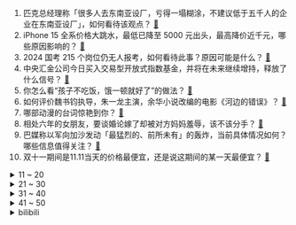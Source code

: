 1. 匹克总经理称「很多人去东南亚设厂，亏得一塌糊涂，不建议低于五千人的企业在东南亚设厂」，如何看待该观点？ [:link:](https://www.zhihu.com/question/627418145)
2. iPhone 15 全系价格大跳水，最低已降至 5000 元出头，最高降价近千元，哪些原因影响的？ [:link:](https://www.zhihu.com/question/627395548)
3. 2024 国考 215 个岗位仍无人报考，如何看待此事？原因可能是什么？ [:link:](https://www.zhihu.com/question/627389274)
4. 中央汇金公司今日买入交易型开放式指数基金，并将在未来继续增持，释放了什么信号？ [:link:](https://www.zhihu.com/question/627479622)
5. 你怎么看“孩子不吃饭，饿一顿就好了”的做法？ [:link:](https://www.zhihu.com/question/626611666)
6. 如何评价魏书钧执导，朱一龙主演，余华小说改编的电影《河边的错误》？ [:link:](https://www.zhihu.com/question/625591060)
7. 哪部动漫的台词惊艳到你？ [:link:](https://www.zhihu.com/question/615599850)
8. 相处六年的女朋友，要谈婚论嫁了却被对方妈妈羞辱，该不该分手？ [:link:](https://www.zhihu.com/question/625372154)
9. 巴媒称以军向加沙发动「最猛烈的、前所未有」的轰炸，当前具体情况如何？哪些信息值得关注？ [:link:](https://www.zhihu.com/question/627412608)
10. 双十一期间是11.11当天的价格最便宜，还是说这期间的某一天最便宜？ [:link:](https://www.zhihu.com/question/66550652)
<details>
<summary>11 ~ 20</summary>

11. 外交部称「中方将为推动巴勒斯坦问题得到全面、公正、持久的解决作出努力」，当前巴以冲突已带来了哪些影响？ [:link:](https://www.zhihu.com/question/627409643)
12. 为什么长孙皇后一个妥妥的玛丽苏大女主人生，却总被影视剧拍成边缘人物? [:link:](https://www.zhihu.com/question/574352655)
13. 假如有一个按钮，按下去你将会失去四肢与双眼，但同时你也能知晓任何一件你想知道的东西，请问你如何选择？ [:link:](https://www.zhihu.com/question/431238107)
14. 报道称福岛核污染水第二轮排海完成，本轮排放总量为 7810 吨，核污染水排海已经带来了哪些影响？ [:link:](https://www.zhihu.com/question/627399108)
15. 河北所有地市取消机动车尾号限行措施，将带来哪些影响？ [:link:](https://www.zhihu.com/question/627405972)
16. 如何评价《英雄联盟》S13 第四轮瑞士轮抽签对阵？看好哪几个队伍能最终进入八强？ [:link:](https://www.zhihu.com/question/627446837)
17. 考研清华只差 2 分没考上，求职简历里可以写上给自己加分吗？ [:link:](https://www.zhihu.com/question/622554075)
18. 2023 全球射手榜公布，C 罗 41 球登顶，哈兰德第 2 姆总第 4，其中有哪些值得关注的球员？ [:link:](https://www.zhihu.com/question/627286297)
19. 以色列军方称「以军地面部队在加沙地带实施有限行动」，目前情况如何？对局势有哪些影响？ [:link:](https://www.zhihu.com/question/627445451)
20. “国”字中间为啥是“玉”而不是“王”？ [:link:](https://www.zhihu.com/question/40026827)
</details>
<details>
<summary>21 ~ 30</summary>

21. 10 月 23 日三大指数均跌超 1% 续创调整新低，两市上涨个股不足 500 只，如何看待今日行情？ [:link:](https://www.zhihu.com/question/627360310)
22. 如果你财富自由了，你还想上班吗？ [:link:](https://www.zhihu.com/question/622185606)
23. knight 接受采访称「想成为全球总决赛冠军证明国产中单很强」，对此你有什么想说？ [:link:](https://www.zhihu.com/question/627393758)
24. 小兰和新一之间的青梅竹马和男女朋友关系，为什么让一部分人感到不真实和不正常？ [:link:](https://www.zhihu.com/question/627292455)
25. 不想让一年级的妹妹接触氪金手游，该给她玩什么游戏？ [:link:](https://www.zhihu.com/question/627156831)
26. 为什么很少看到音响发烧友DIY D类功放？ [:link:](https://www.zhihu.com/question/626139690)
27. 请问正常使用情况下，谁用坏过 AMD 和英特尔 CPU ？ [:link:](https://www.zhihu.com/question/626624688)
28. 报告显示超四成 2024 届应届生选择考研，「延迟就业」持续升温，如何看待此现象？ [:link:](https://www.zhihu.com/question/626331960)
29. 媒体评「适时放开楼市价格限制，进一步提振市场信心」，哪些信息值得关注？ [:link:](https://www.zhihu.com/question/627363097)
30. 如何评价文淇、宋威龙主演的科幻悬疑剧《仿生人间》？ [:link:](https://www.zhihu.com/question/626707446)
</details>
<details>
<summary>31 ~ 40</summary>

31. 久吹空调总是口干舌燥？有什么解决办法吗？用新风空调会不会有效果？ [:link:](https://www.zhihu.com/question/627394040)
32. 双11期间换购手机，买手机一定要选大内存版本吗？ [:link:](https://www.zhihu.com/question/562945481)
33. 以军表示「地面攻势或将持续三个月」，巴以本轮冲突已致双方超 6100 人死亡，目前巴以局势情况如何？ [:link:](https://www.zhihu.com/question/627361741)
34. 为什么 LNG 打 JDG 每次都是差一点能赢，但最终都赢不了？ [:link:](https://www.zhihu.com/question/627186833)
35. 睡眠质量差，应该怎么调整？ [:link:](https://www.zhihu.com/question/627311797)
36. 高中数学可以在三个月内自学完吗？ [:link:](https://www.zhihu.com/question/627067390)
37. 有没有便宜好用的化妆包？ [:link:](https://www.zhihu.com/question/46937812)
38. 美国众议院进入没有议长的第三周，麦卡锡称「令人尴尬」，无众议长的僵局还将持续多久？会带来哪些影响？ [:link:](https://www.zhihu.com/question/627393334)
39. 就「鼠头鸭脖」等事件，国务院食安办约谈唐山、南昌人民政府主要负责人，哪些信息值得关注？ [:link:](https://www.zhihu.com/question/627402168)
40. 北京摩托车京B号牌未来3年内会不会停止发放？ [:link:](https://www.zhihu.com/question/266589641)
</details>
<details>
<summary>41 ~ 50</summary>

41. 你有多久没发朋友圈了，微信那些很久没发过朋友圈的人会被你遗忘吗？ [:link:](https://www.zhihu.com/question/626976374)
42. 神舟十七号载人飞行任务长征2号F遥17火箭船箭组合体垂直转运至发射区，待命发射，对此你有何期待和祝福？ [:link:](https://www.zhihu.com/question/626800404)
43. 为加强中东部署，美军两航母打击群将会合，并将在中东加强部署反导防控系统，此举对该地区局势有何影响？ [:link:](https://www.zhihu.com/question/627398301)
44. 计算机科学与技术专业买轻薄本好吗? [:link:](https://www.zhihu.com/question/624513715)
45. 那维莱特是否是《原神》近半年来，设计最成功的角色？ [:link:](https://www.zhihu.com/question/626913569)
46. 00 后对双 11 动过哪些省钱的心眼子？ [:link:](https://www.zhihu.com/question/627015963)
47. 「解决职场倦怠感很简单的方法之一：休年假」，你还有哪些解决职场倦怠感的方法？ [:link:](https://www.zhihu.com/question/627142341)
48. 是什么让你心甘情愿为毛孩子「打工」？ [:link:](https://www.zhihu.com/question/627227127)
49. 双十一攻略那么多，为什么没看到有拼多多的攻略？ [:link:](https://www.zhihu.com/question/627056327)
50. 近九成受访应届生表示，在求职时遭遇学历内卷，求职者该如何应对「学历内卷」的现状？ [:link:](https://www.zhihu.com/question/626331965)
</details><details>
<summary>bilibili</summary>

</details>